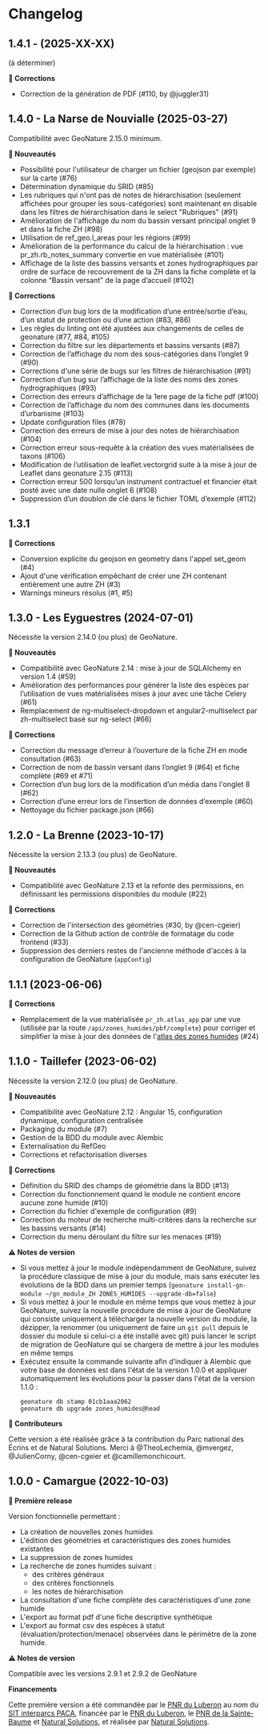 # Changelog

## 1.4.1 - (2025-XX-XX)

(à déterminer)

**🐛 Corrections**

- Correction de la génération de PDF (#110, by @juggler31)

## 1.4.0 - La Narse de Nouvialle (2025-03-27)

Compatibilité avec GeoNature 2.15.0 minimum.

**🚀 Nouveautés**

- Possibilité pour l'utilisateur de charger un fichier (geojson par exemple) sur la carte (#76)
- Détermination dynamique du SRID (#85)
- Les rubriques qui n'ont pas de notes de hiérarchisation (seulement affichées pour grouper les sous-catégories) sont maintenant en disable dans les filtres de hiérarchisation dans le select "Rubriques" (#91)
- Amélioration de l'affichage du nom du bassin versant principal onglet 9 et dans la fiche ZH (#98)
- Utilisation de ref_geo.l_areas pour les régions (#99)
- Amélioration de la performance du calcul de la hiérarchisation : vue pr_zh.rb_notes_summary convertie en vue matérialisée (#101)
- Affichage de la liste des bassins versants et zones hydrographiques par ordre de surface de recouvrement de la ZH dans la fiche complète et la colonne “Bassin versant” de la page d’accueil (#102)

**🐛 Corrections**

- Correction d’un bug lors de la modification d’une entrée/sortie d’eau, d’un statut de protection ou d’une action (#83, #86)
- Les règles du linting ont été ajustées aux changements de celles de geonature (#77, #84, #105)
- Correction du filtre sur les départements et bassins versants (#87)
- Correction de l’affichage du nom des sous-catégories dans l’onglet 9 (#90)
- Corrections d'une série de bugs sur les filtres de hiérarchisation (#91)
- Correction d’un bug sur l’affichage de la liste des noms des zones hydrographiques (#93)
- Correction des erreurs d’affichage de la 1ere page de la fiche pdf (#100)
- Correction de l’affichage du nom des communes dans les documents d’urbanisme (#103)
- Update configuration files (#78)
- Correction des erreurs de mise à jour des notes de hiérarchisation (#104)
- Correction erreur sous-requête à la création des vues matérialisées de taxons (#106)
- Modification de l’utilisation de leaflet.vectorgrid suite à la mise à jour de Leaflet dans geonature 2.15 (#113)
- Correction erreur 500 lorsqu’un instrument contractuel et financier était posté avec une date nulle onglet 6 (#108)
- Suppression d’un doublon de clé dans le fichier TOML d’exemple (#112)

## 1.3.1

**🐛 Corrections**

- Conversion explicite du geojson en geometry dans l'appel set_geom (#4)
- Ajout d'une vérification empêchant de créer une ZH contenant entièrement une autre ZH (#3)
- Warnings mineurs résolus (#1, #5)

## 1.3.0 - Les Eyguestres (2024-07-01)

Nécessite la version 2.14.0 (ou plus) de GeoNature.

**🚀 Nouveautés**

- Compatibilité avec GeoNature 2.14 : mise à jour de SQLAlchemy en version 1.4 (#59)
- Amélioration des performances pour générer la liste des espèces par l’utilisation de vues matérialisées mises à jour avec une tâche Celery (#61)
- Remplacement de ng-multiselect-dropdown et angular2-multiselect par zh-multiselect basé sur ng-select (#66)

**🐛 Corrections**

- Correction du message d’erreur à l’ouverture de la fiche ZH en mode consultation (#63)
- Correction de nom de bassin versant dans l’onglet 9 (#64) et fiche complète (#69 et #71)
- Correction d’un bug lors de la modification d’un média dans l'onglet 8 (#62)
- Correction d’une erreur lors de l’insertion de données d’exemple (#60)
- Nettoyage du fichier package.json (#66)

## 1.2.0 - La Brenne (2023-10-17)

Nécessite la version 2.13.3 (ou plus) de GeoNature.

**🚀 Nouveautés**

- Compatibilité avec GeoNature 2.13 et la refonte des permissions, en définissant les permissions disponibles du module (#22)

**🐛 Corrections**

- Correction de l'intersection des géométries (#30, by @cen-cgeier)
- Correction de la Github action de contrôle de formatage du code frontend (#33)
- Suppression des derniers restes de l'ancienne méthode d'accès à la configuration de GeoNature (`appConfig`)

## 1.1.1 (2023-06-06)

**🐛 Corrections**

- Remplacement de la vue matérialisée `pr_zh.atlas_app` par une vue (utilisée par la route `/api/zones_humides/pbf/complete`) pour corriger et simplifier la mise à jour des données de l'[atlas des zones humides](https://github.com/PnX-SI/GeoNature-ZH-atlas) (#24)

## 1.1.0 - Taillefer (2023-06-02)

Nécessite la version 2.12.0 (ou plus) de GeoNature.

**🚀 Nouveautés**

- Compatibilité avec GeoNature 2.12 : Angular 15, configuration dynamique, configuration centralisée
- Packaging du module (#7)
- Gestion de la BDD du module avec Alembic
- Externalisation du RefGeo
- Corrections et refactorisation diverses

**🐛 Corrections**

- Définition du SRID des champs de géométrie dans la BDD (#13)
- Correction du fonctionnement quand le module ne contient encore aucune zone humide (#10)
- Correction du fichier d'exemple de configuration (#9)
- Correction du moteur de recherche multi-critères dans la recherche sur les bassins versants (#14)
- Correction du menu déroulant du filtre sur les menaces (#19)

**⚠️ Notes de version**

- Si vous mettez à jour le module indépendamment de GeoNature, suivez la procédure classique de mise à jour du module, mais sans exécuter les évolutions de la BDD dans un premier temps (`geonature install-gn-module ~/gn_module_ZH ZONES_HUMIDES --upgrade-db=false`)
- Si vous mettez à jour le module en même temps que vous mettez à jour GeoNature, suivez la nouvelle procédure de mise à jour de GeoNature qui consiste uniquement à télécharger la nouvelle version du module, la dézipper, la renommer (ou uniquement de faire un `git pull` depuis le dossier du module si celui-ci a été installé avec git) puis lancer le script de migration de GeoNature qui se chargera de mettre à jour les modules en même temps
- Exécutez ensuite la commande suivante afin d’indiquer à Alembic que votre base de données est dans l'état de la version 1.0.0 et appliquer automatiquement les évolutions pour la passer dans l'état de la version 1.1.0 :
  ```
  geonature db stamp 01cb1aaa2062
  geonature db upgrade zones_humides@head
  ```

**📝 Contributeurs**

Cette version a été réalisée grâce à la contribution du Parc national des Écrins et de Natural Solutions.
Merci à @TheoLechemia, @mvergez, @JulienCorny, @cen-cgeier et @camillemonchicourt.

## 1.0.0 - Camargue (2022-10-03)

**🚀 Première release**

Version fonctionnelle permettant :
- La création de nouvelles zones humides
- L'édition des géométries et caractéristiques des zones humides existantes
- La suppression de zones humides
- La recherche de zones humides suivant :
  - des critères généraux
  - des critères fonctionnels
  - les notes de hiérarchisation
- La consultation d'une fiche complète des caractéristiques d'une zone humide
- L'export au format pdf d'une fiche descriptive synthétique
- L'export au format csv des espèces à statut (évaluation/protection/menace)
  observées dans le périmètre de la zone humide.

**⚠️ Notes de version**

Compatible avec les versions 2.9.1 et 2.9.2 de GeoNature

**Financements**

Cette première version a été commandée par le [PNR du Luberon](https://www.parcduluberon.fr/) au nom du [SIT interparcs PACA](http://geo.pnrpaca.org/), financée par le [PNR du Luberon](https://www.parcduluberon.fr/), le [PNR de la Sainte-Baume](https://www.pnr-saintebaume.fr/) et [Natural Solutions](https://www.natural-solutions.eu/), et réalisée par [Natural Solutions](https://www.natural-solutions.eu/).
